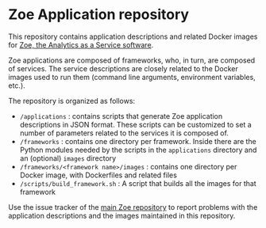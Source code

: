 # Zoe Application repository

This repository contains application descriptions and related Docker images for [Zoe, the Analytics as a Service software](http://zoe-analytics.eu).

Zoe applications are composed of frameworks, who, in turn, are composed of services.
The service descriptions are closely related to the Docker images used to run them (command line arguments, environment variables, etc.).

The repository is organized as follows:

* `/applications` : contains scripts that generate Zoe application descriptions in JSON format. These scripts can be customized to set a number of parameters related to the services it is composed of.
* `/frameworks` : contains one directory per framework. Inside there are the Python modules needed by the scripts in the `applications` directory and an (optional) `images` directory
* `/frameworks/<framework name>/images` : contains one directory per Docker image, with Dockerfiles and related files
* `/scripts/build_framework.sh` : A script that builds all the images for that framework

Use the issue tracker of the [main Zoe repository](https://github.com/DistributedSystemsGroup/zoe) to report problems with the application descriptions and the images maintained in this repository.

